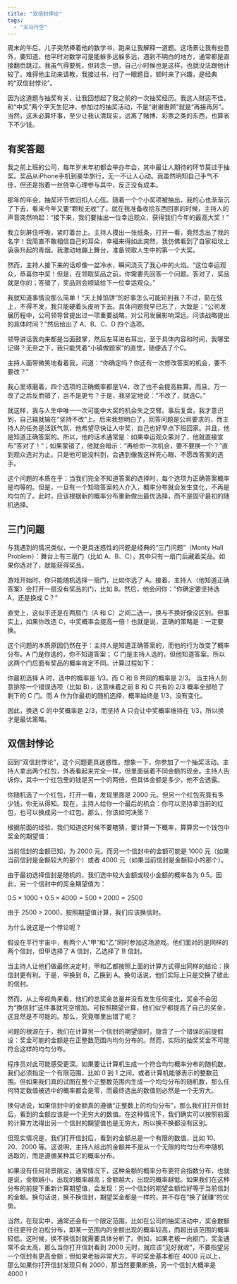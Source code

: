 ```yaml
---
title: "双信封悖论"
tags: 
  - "天马行空"
---
```


周末的午后，儿子突然捧着他的数学书，跑来让我解释一道题。这场景让我有些意外，要知道，他平时对数学可是能躲多远躲多远，遇到不明白的地方，通常都是直接翻页跳过。我虽气得要死，但转念一想，自己小时候也是这样，也就没法跟他计较了。难得他主动来请教，我接过书，扫了一眼题目，顿时来了兴趣，是经典的“双信封悖论”。

因为这道题与抽奖有关，让我回想起了我之前的一次抽奖经历。我这人财运不佳，和“中奖”两个字天生犯冲，参加过的抽奖活动，不是“谢谢惠顾”就是“再接再厉”。当然，这未必算坏事，至少让我认清现实，远离了赌博、彩票之类的东西，也算省下不少钱。

## 有奖答题

我之前上班的公司，每年岁末年初都会举办年会，其中最让人期待的环节莫过于抽奖。奖品从iPhone手机到豪华旅行，无一不让人心动。我虽然明知自己手气不佳，但还是抱着一丝侥幸心理参与其中，反正没有成本。

那年的年会，抽奖环节依旧扣人心弦。随着一个个小奖项被抽出，我的心也渐渐沉了下去，看来今年又要“颗粒无收”了。就在我准备收拾东西回家的时候，主持人的声音突然响起：“接下来，我们要抽出一位幸运观众，获得我们今年的最高大奖！”

我立刻屏住呼吸，紧盯着台上。主持人摸出一张纸条，打开一看，竟然念出了我的名字！我简直不敢相信自己的耳朵，幸福来得如此突然，我仿佛看到了自家祖坟上袅袅升起的青烟。我激动地蹦上舞台，准备领取人生中的第一个大奖。

然而，主持人接下来的话却像一盆冷水，瞬间浇灭了我心中的火焰。“这位幸运观众，恭喜你中奖！但是，在领取奖品之前，你需要先回答一个问题。答对了，奖品就是你的；答错了，奖品则会顺延给下一位幸运观众。”

我就知道事情没那么简单！“天上掉馅饼”的好事怎么可能轮到我？不过，箭在弦上，不得不发，我只能硬着头皮听下去。具体问题我早已忘了，大致是：“公司发展历程中，公司领导曾提出过一项重要战略，对公司发展影响深远。问该战略提出的具体时间？”然后给出了 A、B、C、D 四个选项。

领导讲话我向来都是当面鼓掌，然后左耳进右耳出，至于具体内容和时间，我哪里记得？无奈之下，我只能凭着“小镇做题家”的直觉，随便选了个C。

主持人面带微笑地看着我，问道：“你确定吗？你还有一次修改答案的机会，要不要改？”

我心里琢磨着，四个选项的正确概率都是1/4，改了也不会提高胜算。而且，万一改了之后反而错了，岂不是更亏？于是，我坚定地说：“不改了，就选C。”

就这样，我与人生中唯一一次可能中大奖的机会失之交臂。事后复盘，我才意识到，自己输就输在“坚持不改”上。后来我想明白了，回答问题是公司要求的，而主持人的任务是活跃气氛，他希望尽快让人中奖，自己也好早点下班回家。并且，他是知道正确答案的。所以，他的话术通常是：如果幸运观众蒙对了，他就直接宣布“答对了！”；如果蒙错了，他就会暗示：“再给你一次机会，要不要换一个？”直到观众选对为止。只是他可能没料到，会遇到像我这样死心眼、不愿改答案的选手。

这个问题的本质在于：当我们完全不知道答案的选择时，每个选项为正确答案概率是均等的。但是，一旦有一个知晓答案的人介入，概率分布就会发生变化，不再是均匀的了。此时，应该根据新的概率分布重新做出最优选择，而不是固守最初的随机选择。

## 三门问题

与我遇到的情况类似，一个更具迷惑性的问题是经典的“三门问题”（Monty Hall Problem）：舞台上有三扇门（比如 A、B、C），其中只有一扇门后藏着奖品。如果你选对了，就能获得奖品。

游戏开始时，你只能随机选择一扇门，比如你选了 A。接着，主持人（他知道正确答案）会打开一扇没有奖品的门，比如 B。然后，他会问你：“你确定要坚持选 A，还是换成 C？”

直觉上，这似乎还是在两扇门（A 和 C）之间二选一，换与不换好像没区别。但事实上，如果你改选 C，中奖概率会提高一倍！也就是说，正确的策略是：一定要换。

这个问题的本质原因仍然在于：主持人是知道正确答案的，而他的行为改变了概率分布。A 门是你选的，你不知道答案； C 门是主持人选的，但他知道答案。所以这两个门后面有奖品的概率肯定不同。计算过程如下：

你最初选择 A 时，选中的概率是 1/3，而 C 和 B 共同的概率是 2/3。 当主持人刻意排除一个错误选项（比如 B），这意味着之前 B 和 C 共有的 2/3 概率全部给了剩下的 C 门。而 A 作为你最初的随机选择，概率始终是 1/3，没有变化。

因此，换选 C 的中奖概率是 2/3，而坚持 A 只会让中奖概率维持在 1/3，所以换才是最优策略。

## 双信封悖论

回到“双信封悖论”，这个问题更具迷惑性。想象一下，你参加了一个抽奖活动。主持人拿出两个红包，外表看起来完全一样，但里面装着不同金额的现金。主持人告诉你，其中一个红包里的钱是另一个的两倍，但具体金额是多少，他不会透露。

你随机选了一个红包，打开一看，发现里面是 2000 元。但另一个红包究竟有多少钱，你无从得知。现在，主持人给你一个最后的机会：你可以坚持拿当前的红包，也可以换成另一个红包。那么，你该如何决策？

根据前面的经验，我们知道这时候不要瞎猜，要计算一下概率，算算另一个钱包中奖金的期望值：

当前信封的金额已知，为 2000 元。而另一个信封中的金额可能是 1000 元（如果当前信封是金额较大的那个）或者 4000 元（如果当前信封是金额较小的那个）。

由于最初选择信封是随机的，我们选中较大金额或较小金额的概率各为 0.5。因此，另一个信封中的奖金期望值为：

$0.5×1000+0.5×4000=500+2000=2500$

由于 2500 > 2000，按照期望值计算，我们应该换信封。

为什么说这是一个悖论呢？

假设在平行宇宙中，有两个人“甲”和“乙”同时参加这场游戏。他们面对的是同样的两个信封，但甲选择了 A 信封，乙选择了 B 信封。

当主持人让他们做最终决定时，甲和乙都按照上面的计算方式得出同样的结论：换信封更有利。于是，甲换到 B，乙换到 A。换句话说，他们实际上只是交换了彼此的信封。

然而，从上帝视角来看，他们的总奖金总量并没有发生任何变化，奖金不会因为“换信封”这件事就凭空增加。可按照期望计算，他们似乎都提高了自己的奖金，这显然是不可能的。那么，究竟哪里出错了呢？

问题的根源在于，我们在计算另一个信封的期望值时，隐含了一个错误的前提假设：奖金可能的金额是在正整数范围内均匀分布的。然而，实际的抽奖奖金不可能符合这样的均匀分布。

程序员对此可能感受更深。如果要让计算机生成一个符合均匀概率分布的随机数，我们必须指定一个有限范围，比如 0 到 1 之间，或者计算机能够表示的整数范围。但如果我们真的试图在整个正整数范围内生成一个均匀分布的随机数，那么任何特定数值被选中的概率都会是零，而最终选出的数值则必然是一个无穷大。

换句话说，如果信封中的金额真的遵循“正整数上的均匀分布”，那么我们打开信封后，看到的金额应该是一个无穷大的数值。在这种情况下，我们确实可以按照前面的计算方法得出另一个信封的期望值也是无穷大，所以换不换都没有区别。

但现实情况是，我们打开信封后，看到的金额总是一个有限的数值，比如 10、20、2000 等。这说明，主持人给出的金额并不是从一个无限的均匀分布中随机选取的，而是遵循某种其它的概率分布。

如果没有任何背景限定，通常情况下，这种金额的概率分布更符合指数分布，也就是说，金额越小，出现的概率越高；金额越大，出现的概率越低。如果我们在这种分布的前提下重新计算期望值，会发现：另一个信封的期望金额恰好等于当前信封的金额。换句话说，换不换信封，期望奖金都是一样的，并不存在“换了就赚”的优势。

当然，在现实中，通常还会有一个限定范围，比如在公司的抽奖活动中，奖金数额往往更符合泊松分布，即某一范围内的金额出现的概率较高，而超出该范围的概率较低。这时候，换不换信封就需要具体分析了。例如，如果老板一向抠门，奖金通常不会太高，那么当你打开信封看到 2000 元时，就应该“见好就收”，不要指望另一个信封有更高金额；但如果老板非常大方，平时奖金基本都在 4000 元以上，那么如果你打开信封发现只有 2000，那当然要果断换，另一个信封大概率是 4000！
